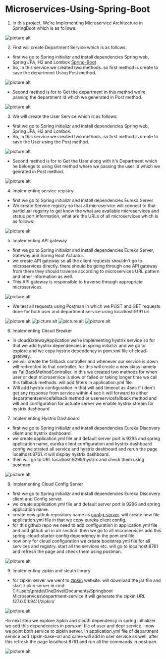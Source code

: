 # Microservices-Using-Spring-Boot

1) In this project, We're Implementing Microservice Architecture in SpringBoot which is as follows:

![picture alt](cloud-gateway/src/Microservices%20Architecture.JPG "Microservices Architecture")

2) First will create Department Service which is as follows:
- first we go to Spring initializr and install dependencies Spring web, Spring JPA, H2 and Lombok [Spring-Boot](https://start.spring.io/)
- So, In this service we created two methods. so first method is create to save the department Using Post method.

![picture alt](cloud-gateway/src/Screenshot%20(110).png "Department Service")

- Second method is for to Get the department in this method we're passing the department Id which we generated in Post method.

![picture alt](cloud-gateway/src/Get%20Department.png "Get Department")

3) We will create the User Service which is as follows:
- first we go to Spring initializr and install dependencies Spring web, Spring JPA, H2 and Lombok.
- So, In this service we created two methods. so first method is create to save the User using the Post method.

![picture alt](cloud-gateway/src/Post%20User.png "Post User")

- Second method is for to Get the User along with it's Department which he belongs to using Get method where we passing the user Id which we
genrated in Post method.

![picture alt](cloud-gateway/src/Get%20User.png "Get User")

4) Implementing service registry:
- first we go to Spring initializr and install dependencies Eureka Server
- We create Service registry so that all microservice will connect to that particluar regsitry to get know the what are available microservices and status
port information, what are the URLs of all microservices which is as follows:

![picture alt](cloud-gateway/src/Service%20Registry.png "Service Registry")

5) Implementing API gateway
- first we go to Spring initializr and install dependencies Eureka Server, Gateway and Spring Boot Actuator.
- we create API gateway so all the client requests shouldn't go to microservices directly. there should be going through one API gateway from there
they should traverse according to microservices URL pattern and other information as well.
- This API gateway is responsible to traverse through appropriate microservices.

![picture alt](cloud-gateway/src/Service%20Registry.png "Service Registry")

- We test all requests using Postman in which we POST and GET requests done for both user and department service using localhost:9191 url.

![picture alt](cloud-gateway/src/API%20Post%20Dept.png "API Post Dept")
![picture alt](cloud-gateway/src/API%20Get%20Dept.png "API Get Dept")
![picture alt](cloud-gateway/src/API%20Post%20User.png "API Post User")
![picture alt](cloud-gateway/src/Get%20User.png "API Get User")

6) Implementing Circuit Breaker
- In cloudGatewayApplication we're implementing hystrix service so for that we add hystrix dependencies in spring initializr and we go to explore and we copy
hystrix dependency in pom.xml file of cloud-gateway.
- we will create the fallback controller and whenever our service is down will redirected to that controller. for this will create a new class namely as
FallBackMethodController. in this we created two methods for when user or dept microservice is slow or failed or taking longer time we call this 
fallback methods. will add filters in application.yml file.
- Will add hystrix configuration in that will add timeout as 4sec if i don't get any response from service within 4 sec it will forward to either 
departmentservicefallback method or userservicefallback method and will add configuration for actuate server we enable hystrix.stream for hystrix dashboard

7) Implementing Hystrix Dashboard
- first we go to Spring initializr and install dependencies Eureka Discovery client and hystrix dashboard.
- we create application.yml file and default server port is 9295 and spring application name, eureka client configuration and hystrix dashboard config
we strated all service and hystrix dashboard and rerun the page localhost:8761. it will display hystrix dashboard.
- then will go to URL localhost:9295/hystrix and check them using postman.

![picture alt](cloud-gateway/src/Service%20Registry.png "Service Registry")

8) Implementing Cloud Config Server
- first we go to Spring initializr and install dependencies Eureka Discovery client and Config server.
- we create application.yml file and default server port is 9296 and spring application name.
- create new github repository name as [config-server](https://github.com/praddy18597/config-server/commit/3b636bf151a2d1a3875ab9dfdce21b0617ac34f8). 
will create new file application.yml file in that we copy eureka client config.
- for this github repo we need to add configuration in application.yml file and add github uri in uri section. then we go to all microservices add this 
spring-cloud-starter-config dependency in the pom.xml file.
- now only for cloud configuration we create bootstrap.yml file for all services and registry. start all the services etc. will go to localhost:8761
and refresh the page and check them using postman.

![picture alt](cloud-gateway/src/Service%20Registry.png "Service Registry")

9) Implementing zipkin and sleuth library
- for zipkin server we went to [zipkin](zipkin.io) website. will download the jar file and start zipkin server in cmd
C:\Users\prade\OneDrive\Documents\Springboot Microservices\department-service 
it will generate the zipkin URL 127.0.0.1:9411/zipkin/

![picture alt](cloud-gateway/src/Zipkin%20Server.png "Zipkin Server")

-In next step we explore zipkin and sleuth dependency in spring initializer. we add this dependencies in pom.xml file of user and dept service. 
-now we point both service to zipkin server. In application.yml file of department service add zipkin-base-url and same will add in user service as well.
after this refresh the page localhost:8761 and run all the commands in postman.

![picture alt](cloud-gateway/src/Zipkin.png "Zipkin")





























